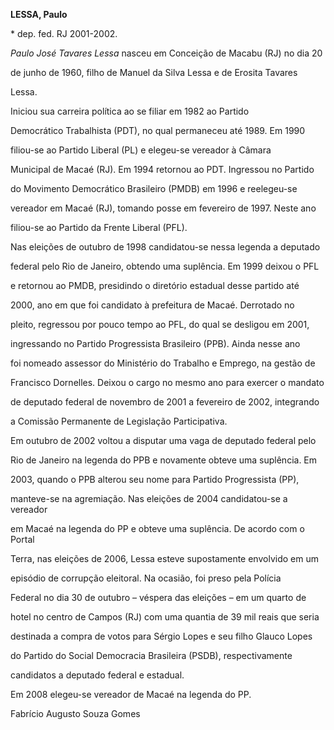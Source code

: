 **LESSA, Paulo**



\* dep. fed. RJ 2001-2002.



*Paulo José Tavares Lessa* nasceu em Conceição de Macabu (RJ) no dia 20

de junho de 1960, filho de Manuel da Silva Lessa e de Erosita Tavares

Lessa.



Iniciou sua carreira política ao se filiar em 1982 ao Partido

Democrático Trabalhista (PDT), no qual permaneceu até 1989. Em 1990

filiou-se ao Partido Liberal (PL) e elegeu-se vereador à Câmara

Municipal de Macaé (RJ). Em 1994 retornou ao PDT. Ingressou no Partido

do Movimento Democrático Brasileiro (PMDB) em 1996 e reelegeu-se

vereador em Macaé (RJ), tomando posse em fevereiro de 1997. Neste ano

filiou-se ao Partido da Frente Liberal (PFL).



Nas eleições de outubro de 1998 candidatou-se nessa legenda a deputado

federal pelo Rio de Janeiro, obtendo uma suplência. Em 1999 deixou o PFL

e retornou ao PMDB, presidindo o diretório estadual desse partido até

2000, ano em que foi candidato à prefeitura de Macaé. Derrotado no

pleito, regressou por pouco tempo ao PFL, do qual se desligou em 2001,

ingressando no Partido Progressista Brasileiro (PPB). Ainda nesse ano

foi nomeado assessor do Ministério do Trabalho e Emprego, na gestão de

Francisco Dornelles. Deixou o cargo no mesmo ano para exercer o mandato

de deputado federal de novembro de 2001 a fevereiro de 2002, integrando

a Comissão Permanente de Legislação Participativa.



Em outubro de 2002 voltou a disputar uma vaga de deputado federal pelo

Rio de Janeiro na legenda do PPB e novamente obteve uma suplência. Em

2003, quando o PPB alterou seu nome para Partido Progressista (PP),

manteve-se na agremiação. Nas eleições de 2004 candidatou-se a vereador

em Macaé na legenda do PP e obteve uma suplência. De acordo com o Portal

Terra, nas eleições de 2006, Lessa esteve supostamente envolvido em um

episódio de corrupção eleitoral. Na ocasião, foi preso pela Polícia

Federal no dia 30 de outubro – véspera das eleições – em um quarto de

hotel no centro de Campos (RJ) com uma quantia de 39 mil reais que seria

destinada a compra de votos para Sérgio Lopes e seu filho Glauco Lopes

do Partido do Social Democracia Brasileira (PSDB), respectivamente

candidatos a deputado federal e estadual.



Em 2008 elegeu-se vereador de Macaé na legenda do PP.



Fabrício Augusto Souza Gomes



